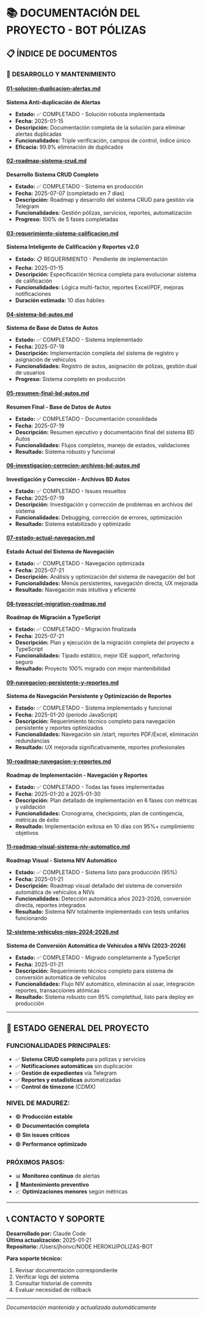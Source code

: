# 📚 DOCUMENTACIÓN DEL PROYECTO - BOT PÓLIZAS

## 📋 ÍNDICE DE DOCUMENTOS

### 🔧 **DESARROLLO Y MANTENIMIENTO**

#### [01-solucion-duplicacion-alertas.md](./01-solucion-duplicacion-alertas.md)
**Sistema Anti-duplicación de Alertas**
- **Estado:** ✅ COMPLETADO - Solución robusta implementada
- **Fecha:** 2025-01-15
- **Descripción:** Documentación completa de la solución para eliminar alertas duplicadas
- **Funcionalidades:** Triple verificación, campos de control, índice único
- **Eficacia:** 99.9% eliminación de duplicados

#### [02-roadmap-sistema-crud.md](./02-roadmap-sistema-crud.md)
**Desarrollo Sistema CRUD Completo**
- **Estado:** ✅ COMPLETADO - Sistema en producción
- **Fecha:** 2025-07-07 (completado en 7 días)
- **Descripción:** Roadmap y desarrollo del sistema CRUD para gestión vía Telegram
- **Funcionalidades:** Gestión pólizas, servicios, reportes, automatización
- **Progreso:** 100% de 5 fases completadas

#### [03-requerimiento-sistema-calificacion.md](./03-requerimiento-sistema-calificacion.md)
**Sistema Inteligente de Calificación y Reportes v2.0**
- **Estado:** 📋 REQUERIMIENTO - Pendiente de implementación
- **Fecha:** 2025-01-15
- **Descripción:** Especificación técnica completa para evolucionar sistema de calificación
- **Funcionalidades:** Lógica multi-factor, reportes Excel/PDF, mejoras notificaciones
- **Duración estimada:** 10 días hábiles

#### [04-sistema-bd-autos.md](./04-sistema-bd-autos.md)
**Sistema de Base de Datos de Autos**
- **Estado:** ✅ COMPLETADO - Sistema implementado
- **Fecha:** 2025-07-19
- **Descripción:** Implementación completa del sistema de registro y asignación de vehículos
- **Funcionalidades:** Registro de autos, asignación de pólizas, gestión dual de usuarios
- **Progreso:** Sistema completo en producción

#### [05-resumen-final-bd-autos.md](./05-resumen-final-bd-autos.md)
**Resumen Final - Base de Datos de Autos**
- **Estado:** ✅ COMPLETADO - Documentación consolidada
- **Fecha:** 2025-07-19
- **Descripción:** Resumen ejecutivo y documentación final del sistema BD Autos
- **Funcionalidades:** Flujos completos, manejo de estados, validaciones
- **Resultado:** Sistema robusto y funcional

#### [06-investigacion-correcion-archivos-bd-autos.md](./06-investigacion-correcion-archivos-bd-autos.md)
**Investigación y Corrección - Archivos BD Autos**
- **Estado:** ✅ COMPLETADO - Issues resueltos
- **Fecha:** 2025-07-19
- **Descripción:** Investigación y corrección de problemas en archivos del sistema
- **Funcionalidades:** Debugging, corrección de errores, optimización
- **Resultado:** Sistema estabilizado y optimizado

#### [07-estado-actual-navegacion.md](./07-estado-actual-navegacion.md)
**Estado Actual del Sistema de Navegación**
- **Estado:** ✅ COMPLETADO - Navegación optimizada
- **Fecha:** 2025-07-21
- **Descripción:** Análisis y optimización del sistema de navegación del bot
- **Funcionalidades:** Menús persistentes, navegación directa, UX mejorada
- **Resultado:** Navegación más intuitiva y eficiente

#### [08-typescript-migration-roadmap.md](./08-typescript-migration-roadmap.md)
**Roadmap de Migración a TypeScript**
- **Estado:** ✅ COMPLETADO - Migración finalizada
- **Fecha:** 2025-07-21
- **Descripción:** Plan y ejecución de la migración completa del proyecto a TypeScript
- **Funcionalidades:** Tipado estático, mejor IDE support, refactoring seguro
- **Resultado:** Proyecto 100% migrado con mejor mantenibilidad

#### [09-navegacion-persistente-y-reportes.md](./09-navegacion-persistente-y-reportes.md)
**Sistema de Navegación Persistente y Optimización de Reportes**
- **Estado:** ✅ COMPLETADO - Sistema implementado y funcional
- **Fecha:** 2025-01-20 (período JavaScript)
- **Descripción:** Requerimiento técnico completo para navegación persistente y reportes optimizados
- **Funcionalidades:** Navegación sin /start, reportes PDF/Excel, eliminación redundancias
- **Resultado:** UX mejorada significativamente, reportes profesionales

#### [10-roadmap-navegacion-y-reportes.md](./10-roadmap-navegacion-y-reportes.md)
**Roadmap de Implementación - Navegación y Reportes**
- **Estado:** ✅ COMPLETADO - Todas las fases implementadas
- **Fecha:** 2025-01-20 a 2025-01-30
- **Descripción:** Plan detallado de implementación en 6 fases con métricas y validación
- **Funcionalidades:** Cronograma, checkpoints, plan de contingencia, métricas de éxito
- **Resultado:** Implementación exitosa en 10 días con 95%+ cumplimiento objetivos

#### [11-roadmap-visual-sistema-niv-automatico.md](./11-roadmap-visual-sistema-niv-automatico.md)
**Roadmap Visual - Sistema NIV Automático**
- **Estado:** ✅ COMPLETADO - Sistema listo para producción (95%)
- **Fecha:** 2025-01-21
- **Descripción:** Roadmap visual detallado del sistema de conversión automática de vehículos a NIVs
- **Funcionalidades:** Detección automática años 2023-2026, conversión directa, reportes integrados
- **Resultado:** Sistema NIV totalmente implementado con tests unitarios funcionando

#### [12-sistema-vehiculos-nips-2024-2026.md](./12-sistema-vehiculos-nips-2024-2026.md)
**Sistema de Conversión Automática de Vehículos a NIVs (2023-2026)**
- **Estado:** ✅ COMPLETADO - Migrado completamente a TypeScript
- **Fecha:** 2025-01-21
- **Descripción:** Requerimiento técnico completo para sistema de conversión automática de vehículos
- **Funcionalidades:** Flujo NIV automático, eliminación al usar, integración reportes, transacciones atómicas
- **Resultado:** Sistema robusto con 95% completitud, listo para deploy en producción

---

## 🎯 ESTADO GENERAL DEL PROYECTO

### **FUNCIONALIDADES PRINCIPALES:**
- ✅ **Sistema CRUD completo** para pólizas y servicios
- ✅ **Notificaciones automáticas** sin duplicación
- ✅ **Gestión de expedientes** vía Telegram
- ✅ **Reportes y estadísticas** automatizadas
- ✅ **Control de timezone** (CDMX)

### **NIVEL DE MADUREZ:**
- 🟢 **Producción estable**
- 🟢 **Documentación completa**
- 🟢 **Sin issues críticos**
- 🟢 **Performance optimizado**

### **PRÓXIMOS PASOS:**
- 📊 **Monitoreo continuo** de alertas
- 🔄 **Mantenimiento preventivo**
- 📈 **Optimizaciones menores** según métricas

---

## 📞 CONTACTO Y SOPORTE

**Desarrollado por:** Claude Code  
**Última actualización:** 2025-01-21  
**Repositorio:** /Users/jhonvc/NODE HEROKU/POLIZAS-BOT

**Para soporte técnico:**
1. Revisar documentación correspondiente
2. Verificar logs del sistema
3. Consultar historial de commits
4. Evaluar necesidad de rollback

---

*Documentación mantenida y actualizada automáticamente*